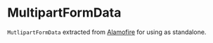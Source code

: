 # MultipartFormData

`MutlipartFormData` extracted from [Alamofire](https://github.com/Alamofire/Alamofire/blob/master/Source/Features/MultipartFormData.swift) for using as standalone.
